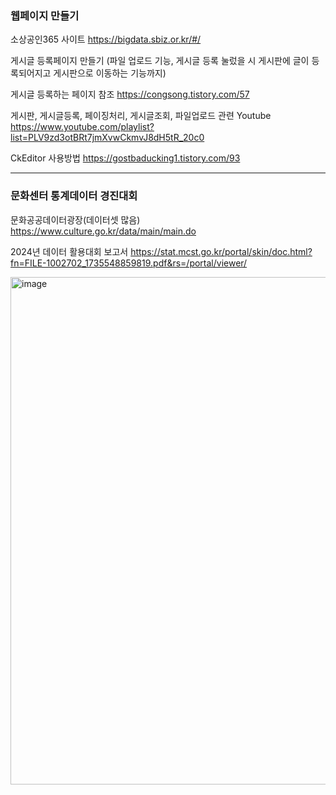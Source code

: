 ### 웹페이지 만들기
소상공인365 사이트 
https://bigdata.sbiz.or.kr/#/

게시글 등록페이지 만들기 (파일 업로드 기능, 게시글 등록 눌렀을 시 게시판에 글이 등록되어지고 게시판으로 이동하는 기능까지)

게시글 등록하는 페이지 참조
https://congsong.tistory.com/57

게시판, 게시글등록, 페이징처리, 게시글조회, 파일업로드 관련 Youtube 
https://www.youtube.com/playlist?list=PLV9zd3otBRt7jmXvwCkmvJ8dH5tR_20c0

CkEditor 사용방법
https://gostbaducking1.tistory.com/93

<hr/>

### 문화센터 통계데이터 경진대회 


문화공공데이터광장(데이터셋 많음)
https://www.culture.go.kr/data/main/main.do


2024년 데이터 활용대회 보고서
https://stat.mcst.go.kr/portal/skin/doc.html?fn=FILE-1002702_1735548859819.pdf&rs=/portal/viewer/

<img width="829" height="812" alt="image" src="https://github.com/user-attachments/assets/8f9cc824-1f9c-490d-a7ff-d16e7aed2e39" />
